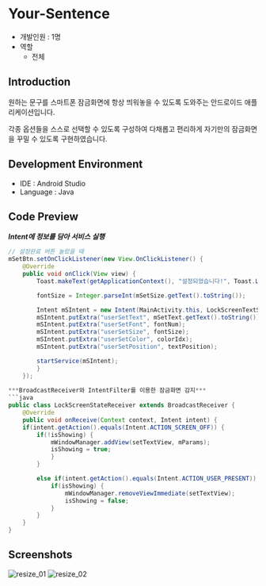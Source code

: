# Your-Sentence
- 개발인원 : 1명
- 역할
  - 전체
## Introduction
원하는 문구를 스마트폰 잠금화면에 항상 띄워놓을 수 있도록 도와주는 안드로이드 애플리케이션입니다. 

각종 옵션들을 스스로 선택할 수 있도록 구성하여 다채롭고 편리하게 자기만의 잠금화면을 꾸밀 수 있도록 구현하였습니다.

## Development Environment
- IDE : Android Studio
- Language : Java

## Code Preview
***Intent에 정보를 담아 서비스 실행***
```java
// 설정완료 버튼 눌렀을 때
mSetBtn.setOnClickListener(new View.OnClickListener() {
    @Override
    public void onClick(View view) {
        Toast.makeText(getApplicationContext(), "설정되었습니다!", Toast.LENGTH_LONG).show();

        fontSize = Integer.parseInt(mSetSize.getText().toString());

        Intent mSIntent = new Intent(MainActivity.this, LockScreenTextService.class);
        mSIntent.putExtra("userSetText", mSetText.getText().toString());
        mSIntent.putExtra("userSetFont", fontNum);
        mSIntent.putExtra("userSetSize", fontSize);
        mSIntent.putExtra("userSetColor", colorIdx);
        mSIntent.putExtra("userSetPosition", textPosition);

        startService(mSIntent);
        }
    });
    
***BroadcastReceiver와 IntentFilter를 이용한 잠금화면 감지***     
```java
public class LockScreenStateReceiver extends BroadcastReceiver {
    @Override
    public void onReceive(Context context, Intent intent) {
    if(intent.getAction().equals(Intent.ACTION_SCREEN_OFF)) {
        if(!isShowing) {
            mWindowManager.addView(setTextView, mParams);
            isShowing = true;
            }
        }

        else if(intent.getAction().equals(Intent.ACTION_USER_PRESENT)) {
            if(isShowing) {
                mWindowManager.removeViewImmediate(setTextView);
                isShowing = false;
            }
        }
    }
}
```
    
## Screenshots
![resize_01](https://user-images.githubusercontent.com/45503931/56092562-99fe7000-5ef8-11e9-96af-e486960320f5.png)
![resize_02](https://user-images.githubusercontent.com/45503931/56092564-99fe7000-5ef8-11e9-8aec-90b2678485fd.png)
